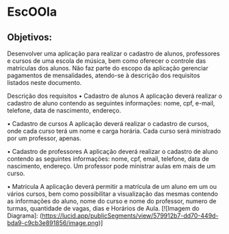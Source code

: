 # EscOOla
## Objetivos:
Desenvolver uma aplicação para realizar o cadastro de alunos, professores e cursos de uma escola de música, bem como oferecer o controle das matrículas dos alunos. Não faz parte do escopo da aplicação gerenciar pagamentos de mensalidades, atendo-se à descrição dos requisitos listados neste documento.

Descrição dos requisitos
•	Cadastro de alunos
	A aplicação deverá realizar o cadastro de aluno contendo as seguintes informações: nome, cpf, e-mail, telefone, data de nascimento, endereço.
	
•	Cadastro de cursos
	A aplicação deverá realizar o cadastro de cursos, onde cada curso terá um nome e carga horária. Cada curso será ministrado por um professor, apenas.

•	Cadastro de professores 
	A aplicação deverá realizar o cadastro de aluno contendo as seguintes informações: nome, cpf, email, telefone, data de nascimento, endereço. Um professor pode 	ministrar aulas em mais de um curso.

•	Matricula 
	A aplicação deverá permitir a matrícula de um aluno em um ou vários cursos, bem como possibilitar a visualização das mesmas contendo as informações do aluno, nome do curso e nome do professor, numero de turmas, quantidade de vagas, dias e Horários de Aula.
	[![Imagem do Diagrama]: (https://lucid.app/publicSegments/view/579912b7-dd70-449d-bda9-c9cb3e891856/image.png)]
